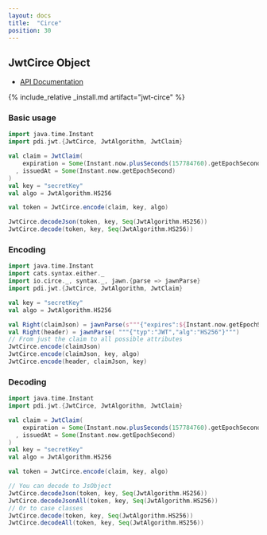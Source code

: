 ```yaml
---
layout: docs
title:  "Circe"
position: 30
---
```


## JwtCirce Object

- [API Documentation](https://jwt-scala.github.io/jwt-scala/api/pdi/jwt/JwtCirce$.html)

{% include_relative _install.md artifact="jwt-circe" %}

### Basic usage

```scala mdoc:reset:silent
import java.time.Instant
import pdi.jwt.{JwtCirce, JwtAlgorithm, JwtClaim}

val claim = JwtClaim(
    expiration = Some(Instant.now.plusSeconds(157784760).getEpochSecond)
  , issuedAt = Some(Instant.now.getEpochSecond)
)
val key = "secretKey"
val algo = JwtAlgorithm.HS256

val token = JwtCirce.encode(claim, key, algo)

JwtCirce.decodeJson(token, key, Seq(JwtAlgorithm.HS256))
JwtCirce.decode(token, key, Seq(JwtAlgorithm.HS256))
```

### Encoding

```scala mdoc:reset:silent
import java.time.Instant
import cats.syntax.either._
import io.circe._, syntax._, jawn.{parse => jawnParse}
import pdi.jwt.{JwtCirce, JwtAlgorithm, JwtClaim}

val key = "secretKey"
val algo = JwtAlgorithm.HS256

val Right(claimJson) = jawnParse(s"""{"expires":${Instant.now.getEpochSecond}}""")
val Right(header) = jawnParse( """{"typ":"JWT","alg":"HS256"}""")
// From just the claim to all possible attributes
JwtCirce.encode(claimJson)
JwtCirce.encode(claimJson, key, algo)
JwtCirce.encode(header, claimJson, key)
```

### Decoding

```scala mdoc:reset:silent
import java.time.Instant
import pdi.jwt.{JwtCirce, JwtAlgorithm, JwtClaim}

val claim = JwtClaim(
    expiration = Some(Instant.now.plusSeconds(157784760).getEpochSecond)
  , issuedAt = Some(Instant.now.getEpochSecond)
)
val key = "secretKey"
val algo = JwtAlgorithm.HS256

val token = JwtCirce.encode(claim, key, algo)

// You can decode to JsObject
JwtCirce.decodeJson(token, key, Seq(JwtAlgorithm.HS256))
JwtCirce.decodeJsonAll(token, key, Seq(JwtAlgorithm.HS256))
// Or to case classes
JwtCirce.decode(token, key, Seq(JwtAlgorithm.HS256))
JwtCirce.decodeAll(token, key, Seq(JwtAlgorithm.HS256))
```
